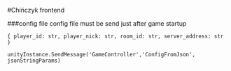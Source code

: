 #Chińczyk frontend

###config file
config file must be send just after game startup  


`{
    player_id: str,
    player_nick: str,
    room_id: str,
    server_address: str
}`

`unityInstance.SendMessage('GameController','ConfigFromJson', jsonStringParams)`